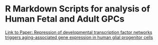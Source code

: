 # R Markdown Scripts for analysis of Human Fetal and Adult GPCs

[Link to Paper: Repression of developmental transcription factor networks triggers aging-associated gene expression in human glial progenitor cells]([https://www.nature.com/articles/s41587-023-01798-5](https://www.nature.com/articles/s41467-024-48118-2) "Linke to Article")


